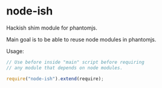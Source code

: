 node-ish
========

Hackish shim module for phantomjs.

Main goal is to be able to reuse node modules in phantomjs.

Usage:

```javascript
// Use before inside "main" script before requiring 
// any module that depends on node modules.

require("node-ish").extend(require);


```
